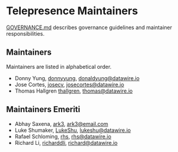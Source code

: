 # Telepresence Maintainers

[GOVERNANCE.md](GOVERNANCE.md) describes governance guidelines and
maintainer responsibilities.

## Maintainers

Maintainers are listed in alphabetical order.

* Donny Yung, [donnyyung](https://github.com/donnyyung), <donaldyung@datawire.io>
* Jose Cortes, [josecv](https://github.com/josecv), <josecortes@datawire.io>
* Thomas Hallgren [thallgren](https://github.com/thallgren), <thomas@datawire.io>

## Maintainers Emeriti

* Abhay Saxena, [ark3](https://github.com/ark3), <ark3@email.com>
* Luke Shumaker, [LukeShu](https://github.com/LukeShu), <lukeshu@datawire.io>
* Rafael Schloming, [rhs](https://github.com/rhs), <rhs@datawire.io>
* Richard Li, [richarddli](https://github.com/richarddli), <richard@datawire.io>
